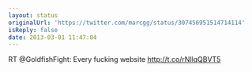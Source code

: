 ```yaml
---
layout: status
originalUrl: 'https://twitter.com/marcgg/status/307456951514714114'
isReply: false
date: 2013-03-01 11:47:04
---
```


RT @GoldfishFight: Every fucking website http://t.co/rNllqQBVT5
